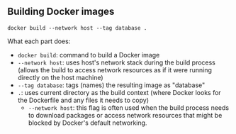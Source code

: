 ## Building Docker images

`docker build --network host --tag database .`

What each part does:
- `docker build`: command to build a Docker image
- `--network host`: uses host's network stack during the build process (allows the build to access network resources as if it were running directly on the host machine)
- `--tag database`: tags (names) the resulting image as "database"
- `.`: uses current directory as the build context (where Docker looks for the Dockerfile and any files it needs to copy)
  - `--network host`: this flag is often used when the build process needs to download packages or access network resources that might be blocked by Docker's default networking.

